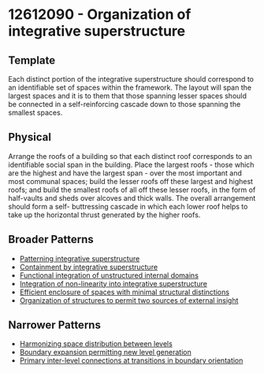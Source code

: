 # 12612090 - Organization of integrative superstructure

## Template

Each distinct portion of the integrative superstructure should correspond to an identifiable set of spaces within the framework. The layout will span the largest spaces and it is to them that those spanning lesser spaces should be connected in a self-reinforcing cascade down to those spanning the smallest spaces.

## Physical

Arrange the roofs of a building so that each distinct roof corresponds to an identifiable social span in the building. Place the largest roofs - those which are the highest and have the largest span - over the most important and most communal spaces; build the lesser roofs off these largest and highest roofs; and build the smallest roofs of all off these lesser roofs, in the form of half-vaults and sheds over alcoves and thick walls. The overall arrangement should form a self- buttressing cascade in which each lower roof helps to take up the horizontal thrust generated by the higher roofs.

## Broader Patterns

- [Patterning integrative superstructure](12611160)
- [Containment by integrative superstructure](12611170)
- [Functional integration of unstructured internal domains](12611150)
- [Integration of non-linearity into integrative superstructure](12611180)
- [Efficient enclosure of spaces with minimal structural distinctions](12612060)
- [Organization of structures to permit two sources of external insight](12611590)

## Narrower Patterns

- [Harmonizing space distribution between levels](12612100)
- [Boundary expansion permitting new level generation](12612110)
- [Primary inter-level connections at transitions in boundary orientation](12612120)
